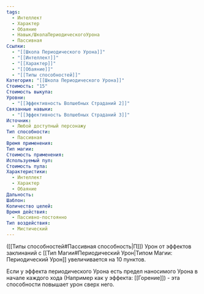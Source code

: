 ```yaml
---
tags:
  - Интеллект
  - Характер
  - Обаяние
  - Навык/ШколаПериодическогоУрона
  - Пассивная
Ссылки:
  - "[[Школа Периодического Урона]]"
  - "[[Интеллект]]"
  - "[[Характер]]"
  - "[[Обаяние]]"
  - "[[Типы способностей]]"
Категория: "[[Школа Периодического Урона]]"
Стоимость: "15"
Стоимость выкупа: 
Уровни:
  - "[[Эффективность Волшебных Страданий 2]]"
Связанные навыки:
  - "[[Эффективность Волшебных Страданий 3]]"
Источник:
  - Любой доступный персонажу
Тип способности:
  - Пассивная
Время применения: 
Тип магии: 
Стоимость применения: 
Используемый пул: 
Стоимость пула: 
Характеристики:
  - Интеллект
  - Характер
  - Обаяние
Дальность: 
Шаблон: 
Количество целей: 
Время действия:
  - Пассивно-постоянно
Тип воздействия:
  - Мистический
---
```

([[Типы способностей#Пассивная способность|П]]) Урон от эффектов заклинаний с [[Тип Магии#Периодический Урон|Типом Магии: Периодический Урон]] увеличивается на 10 пунктов. 

Если у эффекта периодического Урона есть предел наносимого Урона в начале каждого хода (Например как у эффекта: [[Горение]]) - эта способности повышает урон сверх него. 